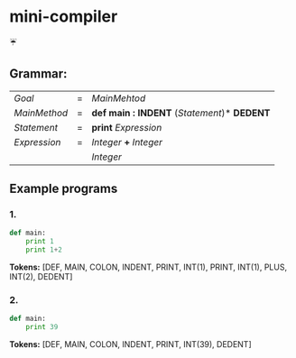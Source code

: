 # mini-compiler
:umbrella:

## Grammar:

|               |   |                                                              |
|---------------|---|--------------------------------------------------------------|
| _Goal_        | = | _MainMehtod_                                                 |
| _MainMethod_  | = | __def__ __main__ __:__ __INDENT__ (_Statement_)* __DEDENT__  |
| _Statement_   | = | __print__ _Expression_                                       |
| _Expression_  | = | _Integer_ __+__ _Integer_                                    |
|               |   | _Integer_                                                    |

## Example programs

### 1.
```python
def main:
    print 1
    print 1+2
```
__Tokens:__ [DEF, MAIN, COLON, INDENT, PRINT, INT(1), PRINT, INT(1), PLUS, INT(2), DEDENT]
### 2.
```python
def main:
    print 39
```
__Tokens:__ [DEF, MAIN, COLON, INDENT, PRINT, INT(39), DEDENT]
